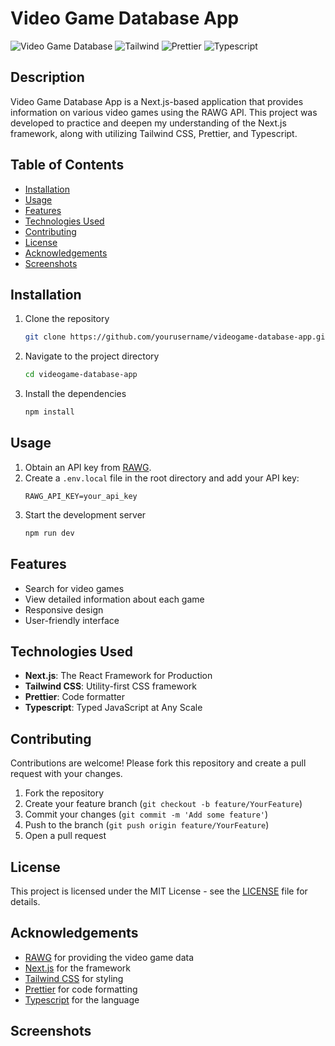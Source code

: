 # Video Game Database App

![Video Game Database](https://img.shields.io/badge/Video%20Game%20Database-Next.js-blue.svg)
![Tailwind](https://img.shields.io/badge/Styled%20with-Tailwind%20CSS-green.svg)
![Prettier](https://img.shields.io/badge/Code%20Formatter-Prettier-orange.svg)
![Typescript](https://img.shields.io/badge/Language-Typescript-blue.svg)

## Description

Video Game Database App is a Next.js-based application that provides information on various video games using the RAWG API. This project was developed to practice and deepen my understanding of the Next.js framework, along with utilizing Tailwind CSS, Prettier, and Typescript.

## Table of Contents

- [Installation](#installation)
- [Usage](#usage)
- [Features](#features)
- [Technologies Used](#technologies-used)
- [Contributing](#contributing)
- [License](#license)
- [Acknowledgements](#acknowledgements)
- [Screenshots](#screenshots)

## Installation

1. Clone the repository
   ```bash
   git clone https://github.com/yourusername/videogame-database-app.git
   ```
2. Navigate to the project directory
   ```bash
   cd videogame-database-app
   ```
3. Install the dependencies
   ```bash
   npm install
   ```

## Usage

1. Obtain an API key from [RAWG](https://rawg.io/apidocs).
2. Create a `.env.local` file in the root directory and add your API key:
   ```plaintext
   RAWG_API_KEY=your_api_key
   ```
3. Start the development server
   ```bash
   npm run dev
   ```

## Features

- Search for video games
- View detailed information about each game
- Responsive design
- User-friendly interface

## Technologies Used

- **Next.js**: The React Framework for Production
- **Tailwind CSS**: Utility-first CSS framework
- **Prettier**: Code formatter
- **Typescript**: Typed JavaScript at Any Scale

## Contributing

Contributions are welcome! Please fork this repository and create a pull request with your changes.

1. Fork the repository
2. Create your feature branch (`git checkout -b feature/YourFeature`)
3. Commit your changes (`git commit -m 'Add some feature'`)
4. Push to the branch (`git push origin feature/YourFeature`)
5. Open a pull request

## License

This project is licensed under the MIT License - see the [LICENSE](LICENSE) file for details.

## Acknowledgements

- [RAWG](https://rawg.io/) for providing the video game data
- [Next.js](https://nextjs.org/) for the framework
- [Tailwind CSS](https://tailwindcss.com/) for styling
- [Prettier](https://prettier.io/) for code formatting
- [Typescript](https://www.typescriptlang.org/) for the language

## Screenshots
